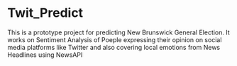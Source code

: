 # Twit_Predict
This is a prototype project for predicting New Brunswick General Election. It works on Sentiment Analysis of Poeple expressing their opinion on social media platforms like Twitter and also covering local emotions from News Headlines using NewsAPI
